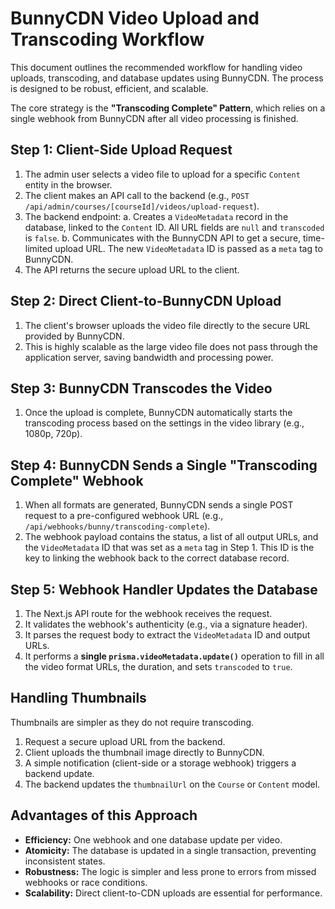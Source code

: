 # BunnyCDN Video Upload and Transcoding Workflow

This document outlines the recommended workflow for handling video uploads, 
transcoding, and database updates using BunnyCDN. The process is designed to be 
robust, efficient, and scalable.

The core strategy is the **"Transcoding Complete" Pattern**, which relies on a 
single webhook from BunnyCDN after all video processing is finished.

## Step 1: Client-Side Upload Request

1.  The admin user selects a video file to upload for a specific `Content` 
    entity in the browser.
2.  The client makes an API call to the backend (e.g., 
    `POST /api/admin/courses/[courseId]/videos/upload-request`).
3.  The backend endpoint:
    a. Creates a `VideoMetadata` record in the database, linked to the 
       `Content` ID. All URL fields are `null` and `transcoded` is `false`.
    b. Communicates with the BunnyCDN API to get a secure, time-limited 
       upload URL. The new `VideoMetadata` ID is passed as a `meta` tag to 
       BunnyCDN.
4.  The API returns the secure upload URL to the client.

## Step 2: Direct Client-to-BunnyCDN Upload

1.  The client's browser uploads the video file directly to the secure URL 
    provided by BunnyCDN.
2.  This is highly scalable as the large video file does not pass through the 
    application server, saving bandwidth and processing power.

## Step 3: BunnyCDN Transcodes the Video

1.  Once the upload is complete, BunnyCDN automatically starts the transcoding 
    process based on the settings in the video library (e.g., 1080p, 720p).

## Step 4: BunnyCDN Sends a Single "Transcoding Complete" Webhook

1.  When all formats are generated, BunnyCDN sends a single POST request to a 
    pre-configured webhook URL (e.g., 
    `/api/webhooks/bunny/transcoding-complete`).
2.  The webhook payload contains the status, a list of all output URLs, and 
    the `VideoMetadata` ID that was set as a `meta` tag in Step 1. This ID is 
    the key to linking the webhook back to the correct database record.

## Step 5: Webhook Handler Updates the Database

1.  The Next.js API route for the webhook receives the request.
2.  It validates the webhook's authenticity (e.g., via a signature header).
3.  It parses the request body to extract the `VideoMetadata` ID and output URLs.
4.  It performs a **single `prisma.videoMetadata.update()`** operation to fill 
    in all the video format URLs, the duration, and sets `transcoded` to `true`.

## Handling Thumbnails

Thumbnails are simpler as they do not require transcoding.

1.  Request a secure upload URL from the backend.
2.  Client uploads the thumbnail image directly to BunnyCDN.
3.  A simple notification (client-side or a storage webhook) triggers a 
    backend update.
4.  The backend updates the `thumbnailUrl` on the `Course` or `Content` model.

## Advantages of this Approach

*   **Efficiency:** One webhook and one database update per video.
*   **Atomicity:** The database is updated in a single transaction, preventing 
    inconsistent states.
*   **Robustness:** The logic is simpler and less prone to errors from missed 
    webhooks or race conditions.
*   **Scalability:** Direct client-to-CDN uploads are essential for performance.
